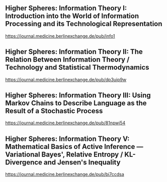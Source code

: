 ## Higher Spheres: Information Theory I: Introduction into the World of Information Processing and its Technological Representation
https://journal.medicine.berlinexchange.de/pub/info1 

## Higher Spheres: Information Theory II: The Relation Between Information Theory / Technology and Statistical Thermodynamics
https://journal.medicine.berlinexchange.de/pub/dp3uip9w

## Higher Spheres: Information Theory III: Using Markov Chains to Describe Language as the Result of a Stochastic Process
https://journal.medicine.berlinexchange.de/pub/81npwj54

## Higher Spheres: Information Theory V: Mathematical Basics of Active Inference — Variational Bayes', Relative Entropy / KL-Divergence and Jensen's Inequality
https://journal.medicine.berlinexchange.de/pub/bi7ccdsa
